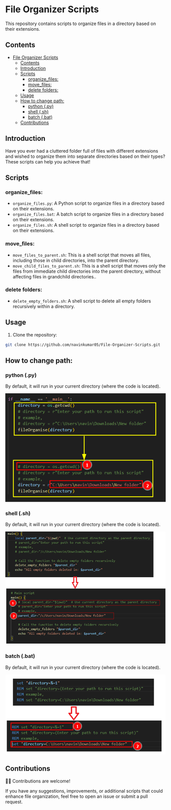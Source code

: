 # File Organizer Scripts

This repository contains scripts to organize files in a directory based on their extensions.

## Contents

- [File Organizer Scripts](#file-organizer-scripts)
  - [Contents](#contents)
  - [Introduction](#introduction)
  - [Scripts](#scripts)
    - [organize\_files:](#organize_files)
    - [move\_files:](#move_files)
    - [delete folders:](#delete-folders)
  - [Usage](#usage)
  - [How to change path:](#how-to-change-path)
    - [python (.py)](#python-py)
    - [shell (.sh)](#shell-sh)
    - [batch (.bat)](#batch-bat)
  - [Contributions](#contributions)

## Introduction

Have you ever had a cluttered folder full of files with different extensions and wished to organize them into separate directories based on their types? These scripts can help you achieve that!

## Scripts

### organize_files:

- `organize_files.py`: A Python script to organize files in a directory based on their extensions.
- `organize_files.bat`: A batch script to organize files in a directory based on their extensions.
- `organize_files.sh`: A shell script to organize files in a directory based on their extensions.

### move_files:

- `move_files_to_parent.sh`: This is a shell script that moves all files, including those in child directories, into the parent directory.
- `move_child_files_to_parent.sh`: This is a shell script that moves only the files from immediate child directories into the parent directory, without affecting files in grandchild directories..

### delete folders:

- `delete_empty_folders.sh`: A shell script to delete all empty folders recursively within a directory.

## Usage

1. Clone the repository:

```bash
git clone https://github.com/navinkumar05/File-Organizer-Scripts.git
```

## How to change path:

### python (.py)

By default, it will run in your current directory (where the code is located).

<img src ="attachments\changePath_py.png" width=600>

### shell (.sh)

By default, it will run in your current directory (where the code is located).

<img src ="attachments\changepath_sh.png" width=600>


### batch (.bat)

By default, it will run in your current directory (where the code is located).

<img src ="attachments\changePath_bat.png" width=600>

## Contributions

🙌🏼 Contributions are welcome!

If you have any suggestions, improvements, or additional scripts that could enhance file organization, feel free to open an issue or submit a pull request.
